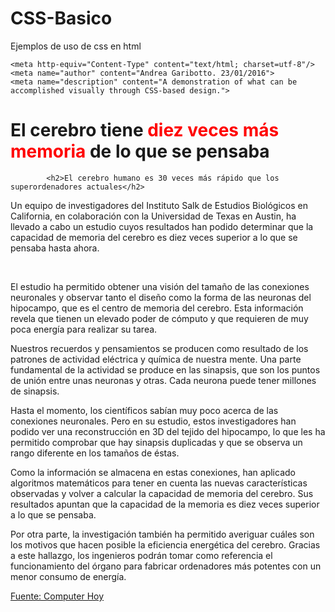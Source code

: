 # CSS-Basico
Ejemplos de uso de css en html



<!DOCTYPE html PUBLIC "-//W3C//DTD XHTML 1.0 Transitional//EN"
"http://www.w3.org/TR/xhtml1/DTD/xhtml1-transitional.dtd">


<head>

    <meta http-equiv="Content-Type" content="text/html; charset=utf-8"/>
    <meta name="author" content="Andrea Garibotto. 23/01/2016">
	<meta name="description" content="A demonstration of what can be accomplished visually through CSS-based design.">
	
<title>Science and more</title>
<style type="text/css">

body{
background-color:#fffadf;

}


#quote {
position: absolute;
border: 1px dotted #ffe762;
top: 100px;
left: 20px;
right: 20px;
}

#a {
font: italic 1.1em/2.2 georgia; 
color: #3b3200; 
text-align: left;

}

#b {
color:#000c4f;
font-weight: bold;
line-height:24 px;
text-indent:10 px;
background-image: url(http://people.stfx.ca/x2011/x2011spv/info102/Assignment1/background.jpg);

}

#c {
Padding-left:2px; 
Padding-right:4px; 
Padding-top:8px; 
Padding-bottom:6px;
}

#d {
color:#423800;
font-size:large;
font-family: monospace;
font-weight:100;              /*determino ancho de caracteres*/
font-style:oblique;           


}

#e {
Margin-left:4cm;
Margin-right:6cm;
Margin-top:3cm;
Margin-bottom:6cm;


}

#f {



}




</style>
</head>
<body>
            <h1>El cerebro tiene <SPAN style="color:red">diez veces más memoria </SPAN>de lo que se pensaba</h1>
			
			<h2>El cerebro humano es 30 veces más rápido que los  superordenadores actuales</h2>
			
<p id="quote">Un equipo de investigadores del Instituto Salk de Estudios Biológicos en California, en colaboración con la Universidad de Texas en Austin,
 ha llevado a cabo un estudio cuyos resultados han podido determinar que la capacidad de memoria del cerebro es diez veces superior a lo que se pensaba hasta ahora. </p>
 </br>
 <p id="a"> El estudio ha permitido obtener una visión del tamaño de las conexiones neuronales y observar tanto el diseño como la forma de las neuronas del hipocampo,
 que es el centro de memoria del cerebro. Esta información revela que tienen un elevado poder de cómputo y que requieren de muy poca energía para realizar su tarea. </p>
 
 <p id="b"> Nuestros recuerdos y pensamientos se producen como resultado de los patrones de actividad eléctrica y química de nuestra mente. Una parte fundamental de la
 actividad se produce en las sinapsis, que son los puntos de unión entre unas neuronas y otras. Cada neurona puede tener millones de sinapsis. </p>
 
 <p id="c"> Hasta el momento, los científicos sabían muy poco acerca de las conexiones neuronales. Pero en su estudio, estos investigadores han podido ver una reconstrucción
 en 3D del tejido del hipocampo, lo que les ha permitido comprobar que hay sinapsis duplicadas y que se observa un rango diferente en los tamaños de éstas. </p>
 
 <p id="d"> Como la información se almacena en estas conexiones, han aplicado algoritmos matemáticos para tener en cuenta las nuevas características observadas y volver a 
 calcular la capacidad de memoria del cerebro. Sus resultados apuntan que la capacidad de la memoria es diez veces superior a lo que se pensaba.</p>
 
 <p id="e"> Por otra parte, la investigación también ha permitido averiguar cuáles son los motivos que hacen posible la eficiencia energética del cerebro.
 Gracias a este hallazgo, los ingenieros podrán tomar como referencia el funcionamiento del órgano para fabricar ordenadores más potentes con un menor consumo de energía. </p>
 
 <p id="f"> <a href="http://computerhoy.com/noticias/life/cerebro-tiene-diez-veces-mas-memoria-que-pensaba-39409?utm_content=buffera167a&utm_medium=social&utm_source=plus.google.com&utm_campaign=buffer" target="_blank">Fuente: Computer Hoy </a> </p>
 
 
 
</body>
</html>


